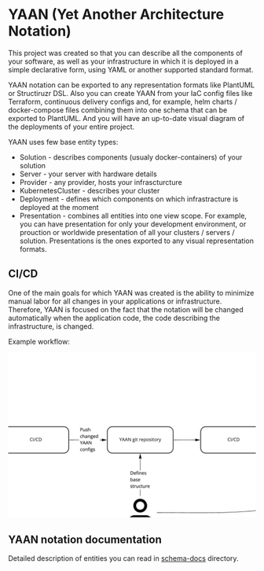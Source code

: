 # YAAN (Yet Another Architecture Notation)

This project was created so that you can describe all the components of your software, as well as your infrastructure in which it is deployed in a simple declarative form, using YAML or another supported standard format.

YAAN notation can be exported to any representation formats like PlantUML or Structiruzr DSL.
Also you can create YAAN from your IaC config files like Terraform, continuous delivery configs and, for example, helm charts / docker-compose files combining them into one schema that can be exported to PlantUML. And you will have an up-to-date visual diagram of the deployments of your entire project.

YAAN uses few base entity types:
* Solution - describes components (usualy docker-containers) of your solution
* Server - your server with hardware details
* Provider - any provider, hosts your infrascturcture
* KubernetesCluster - describes your cluster
* Deployment - defines which components on which infrastracture is deployed at the moment
* Presentation - combines all entities into one view scope. For example, you can have presentation for only your development environment, or prouction or worldwide presentation of all your clusters / servers / solution. Presentations is the ones exported to any visual representation formats.

## CI/CD

One of the main goals for which YAAN was created is the ability to minimize manual labor for all changes in your applications or infrastructure. Therefore, YAAN is focused on the fact that the notation will be changed automatically when the application code, the code describing the infrastructure, is changed.

Example workflow:

![example workflow](./docs/images/workflow-example.jpg)


## YAAN notation documentation

Detailed description of entities you can read in [schema-docs](./schema-docs) directory.

